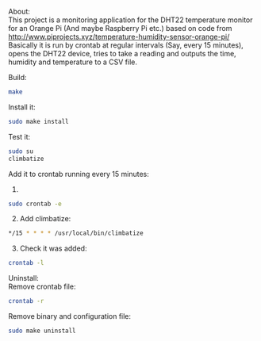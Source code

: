 About:  
This project is a monitoring application for the DHT22 temperature monitor for an Orange Pi (And maybe Raspberry Pi etc.) based on code from http://www.piprojects.xyz/temperature-humidity-sensor-orange-pi/  
Basically it is run by crontab at regular intervals (Say, every 15 minutes), opens the DHT22 device, tries to take a reading and outputs the time, humidity and temperature to a CSV file.

Build:
```bash
make
```

Install it:
```bash
sudo make install
```

Test it:
```bash
sudo su
climbatize
```

Add it to crontab running every 15 minutes:

1) 
```bash
sudo crontab -e
```
2) Add climbatize:
```bash
*/15 * * * * /usr/local/bin/climbatize
```
3) Check it was added:
```bash
crontab -l
```

Uninstall:  
Remove crontab file:
```bash
crontab -r
```

Remove binary and configuration file:
```bash
sudo make uninstall
```
